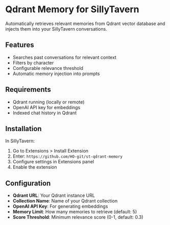 # Qdrant Memory for SillyTavern

Automatically retrieves relevant memories from Qdrant vector database and injects them into your SillyTavern conversations.

## Features
- Searches past conversations for relevant context
- Filters by character
- Configurable relevance threshold
- Automatic memory injection into prompts

## Requirements
- Qdrant running (locally or remote)
- OpenAI API key for embeddings
- Indexed chat history in Qdrant

## Installation

In SillyTavern:
1. Go to Extensions > Install Extension
2. Enter: `https://github.com/HO-git/st-qdrant-memory`
3. Configure settings in Extensions panel
4. Enable the extension

## Configuration

- **Qdrant URL**: Your Qdrant instance URL
- **Collection Name**: Name of your Qdrant collection
- **OpenAI API Key**: For generating embeddings
- **Memory Limit**: How many memories to retrieve (default: 5)
- **Score Threshold**: Minimum relevance score (0-1, default: 0.3)

